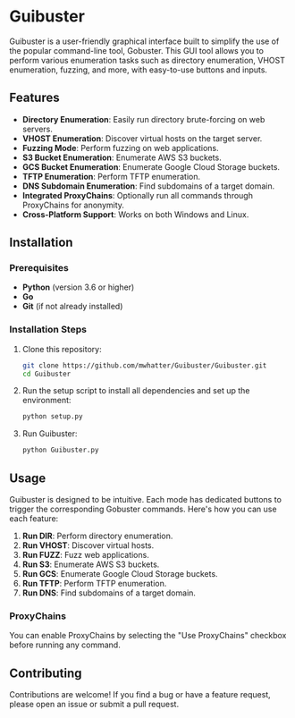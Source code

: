 # Guibuster

Guibuster is a user-friendly graphical interface built to simplify the use of the popular command-line tool, Gobuster. This GUI tool allows you to perform various enumeration tasks such as directory enumeration, VHOST enumeration, fuzzing, and more, with easy-to-use buttons and inputs.

## Features

- **Directory Enumeration**: Easily run directory brute-forcing on web servers.
- **VHOST Enumeration**: Discover virtual hosts on the target server.
- **Fuzzing Mode**: Perform fuzzing on web applications.
- **S3 Bucket Enumeration**: Enumerate AWS S3 buckets.
- **GCS Bucket Enumeration**: Enumerate Google Cloud Storage buckets.
- **TFTP Enumeration**: Perform TFTP enumeration.
- **DNS Subdomain Enumeration**: Find subdomains of a target domain.
- **Integrated ProxyChains**: Optionally run all commands through ProxyChains for anonymity.
- **Cross-Platform Support**: Works on both Windows and Linux.

## Installation

### Prerequisites

- **Python** (version 3.6 or higher)
- **Go**
- **Git** (if not already installed)

### Installation Steps

1. Clone this repository:
    ```bash
    git clone https://github.com/mwhatter/Guibuster/Guibuster.git
    cd Guibuster
    ```

2. Run the setup script to install all dependencies and set up the environment:
    ```bash
    python setup.py
    ```

3. Run Guibuster:
    ```bash
    python Guibuster.py
    ```

## Usage

Guibuster is designed to be intuitive. Each mode has dedicated buttons to trigger the corresponding Gobuster commands. Here's how you can use each feature:

1. **Run DIR**: Perform directory enumeration.
2. **Run VHOST**: Discover virtual hosts.
3. **Run FUZZ**: Fuzz web applications.
4. **Run S3**: Enumerate AWS S3 buckets.
5. **Run GCS**: Enumerate Google Cloud Storage buckets.
6. **Run TFTP**: Perform TFTP enumeration.
7. **Run DNS**: Find subdomains of a target domain.

### ProxyChains

You can enable ProxyChains by selecting the "Use ProxyChains" checkbox before running any command.

## Contributing

Contributions are welcome! If you find a bug or have a feature request, please open an issue or submit a pull request.


